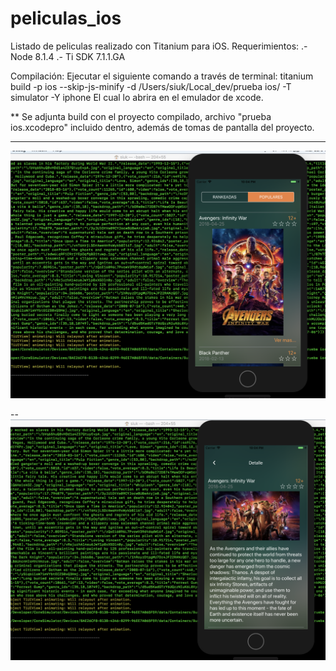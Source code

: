# peliculas_ios

Listado de peliculas realizado con Titanium para iOS.
Requerimientos:
.- Node 8.1.4
.- Ti SDK 7.1.1.GA

Compilación:
Ejecutar el siguiente comando a través de terminal: titanium build -p ios --skip-js-minify -d /Users/siuk/Local_dev/prueba ios/ -T simulator -Y iphone
El cual lo abrira en el emulador de xcode.

** Se adjunta build con el proyecto compilado, archivo "prueba ios.xcodepro" incluido dentro, además de tomas de pantalla del proyecto.

--------
<img src="Captura de pantalla 2018-05-15 a la(s) 22.03.55.png" />

--
<img src="Captura de pantalla 2018-05-15 a la(s) 22.04.07.png" />
